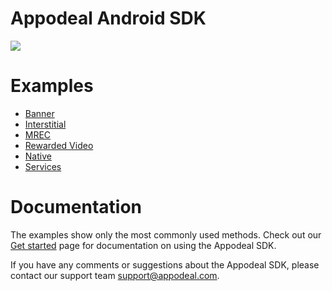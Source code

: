 # Appodeal Android SDK

[![](https://img.shields.io/badge/SDK%20version-beta%203.4.0-brightgreen)](https://docs.appodeal.com/android/get-started)

# Examples

* [Banner](https://github.com/appodeal/appodeal-android-sdk/tree/beta/banner)
* [Interstitial](https://github.com/appodeal/appodeal-android-sdk/tree/beta/interstitial)
* [MREC](https://github.com/appodeal/appodeal-android-sdk/tree/beta/mrec)
* [Rewarded Video](https://github.com/appodeal/appodeal-android-sdk/tree/beta/rewarded)
* [Native](https://github.com/appodeal/appodeal-android-sdk/tree/beta/native)
* [Services](https://github.com/appodeal/appodeal-android-sdk/tree/beta/analytics)

# Documentation

The examples show only the most commonly used methods. Check out
our [Get started](https://docs.appodeal.com/android/get-started) page for documentation on using the
Appodeal SDK.

If you have any comments or suggestions about the Appodeal SDK, please contact our support team
support@appodeal.com.